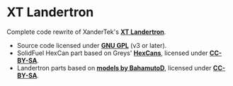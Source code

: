 # XT Landertron
Complete code rewrite of XanderTek's [**XT Landertron**](http://forum.kerbalspaceprogram.com/threads/61294-0-90-XT-Landertron-Smart-Retrorockets-for-Landers-and-Spaceplanes-v0-08-Oct-10).

* Source code licensed under [**GNU GPL**](http://www.gnu.org/licenses/gpl.html) (v3 or later).
* SolidFuel HexCan part based on Greys' [**HexCans**](http://forum.kerbalspaceprogram.com/threads/33754-0-25-HexCans-Standardized-Resource-Canisters-0-7-1-Breaking-Ground-Edition), licensed under [**CC-BY-SA**](https://creativecommons.org/licenses/by-sa/2.0/).
* Landertron parts based on [**models by BahamutoD**](http://forum.kerbalspaceprogram.com/threads/82341-1-0-B-Dynamics-Retracting-vectoring-engines-etc-v1-2-0-%28May-6%29), licensed under [**CC-BY-SA**](https://creativecommons.org/licenses/by-sa/2.0/).